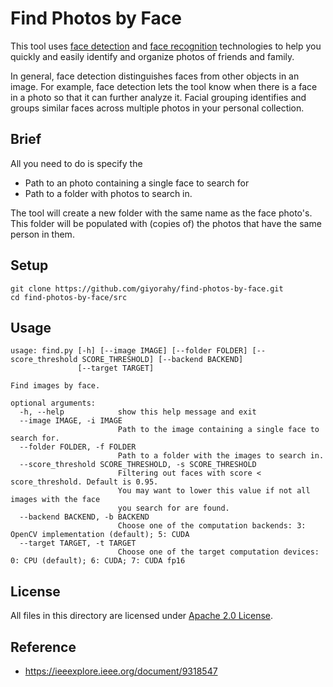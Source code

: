 # Find Photos by Face

This tool uses [face detection](https://github.com/opencv/opencv_zoo/tree/master/models/face_detection_yunet) and [face recognition](https://github.com/opencv/opencv_zoo/tree/master/models/face_recognition_sface) technologies to help you quickly and easily identify and organize photos of friends and family.

In general, face detection distinguishes faces from other objects in an image. For example, face detection lets the tool know when there is a face in a photo so that it can further analyze it. Facial grouping identifies and groups similar faces across multiple photos in your personal collection.

## Brief
All you need to do is specify the
* Path to an photo containing a single face to search for
* Path to a folder with photos to search in.

The tool will create a new folder with the same name as the face photo's. This folder will be populated with (copies of) the photos that have the same person in them.

## Setup
```shell
git clone https://github.com/giyorahy/find-photos-by-face.git
cd find-photos-by-face/src
```

## Usage
```shell
usage: find.py [-h] [--image IMAGE] [--folder FOLDER] [--score_threshold SCORE_THRESHOLD] [--backend BACKEND]
               [--target TARGET]

Find images by face.

optional arguments:
  -h, --help            show this help message and exit
  --image IMAGE, -i IMAGE
                        Path to the image containing a single face to search for.
  --folder FOLDER, -f FOLDER
                        Path to a folder with the images to search in.
  --score_threshold SCORE_THRESHOLD, -s SCORE_THRESHOLD
                        Filtering out faces with score < score_threshold. Default is 0.95.
                        You may want to lower this value if not all images with the face
                        you search for are found.
  --backend BACKEND, -b BACKEND
                        Choose one of the computation backends: 3: OpenCV implementation (default); 5: CUDA
  --target TARGET, -t TARGET
                        Choose one of the target computation devices: 0: CPU (default); 6: CUDA; 7: CUDA fp16
```


## License

All files in this directory are licensed under [Apache 2.0 License](./LICENSE).

## Reference

- https://ieeexplore.ieee.org/document/9318547
